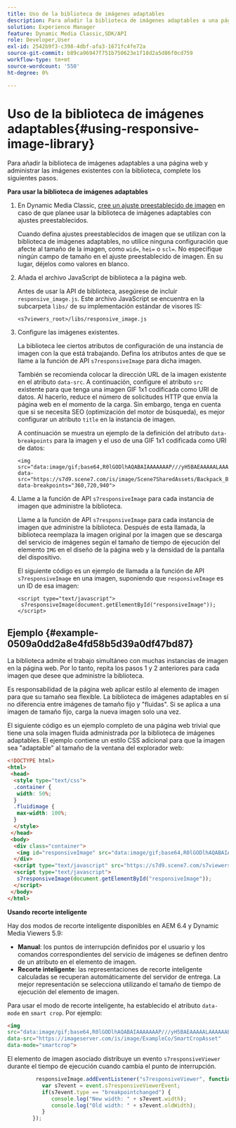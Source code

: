 ```yaml
---
title: Uso de la biblioteca de imágenes adaptables
description: Para añadir la biblioteca de imágenes adaptables a una página web y administrar las imágenes existentes con la biblioteca, complete los siguientes pasos.
solution: Experience Manager
feature: Dynamic Media Classic,SDK/API
role: Developer,User
exl-id: 2542b9f3-c398-4dbf-afa3-1671fc4fe72a
source-git-commit: b89ca96947f751b750623e1f18d2a5d86f0cd759
workflow-type: tm+mt
source-wordcount: '550'
ht-degree: 0%

---
```


# Uso de la biblioteca de imágenes adaptables{#using-responsive-image-library}

Para añadir la biblioteca de imágenes adaptables a una página web y administrar las imágenes existentes con la biblioteca, complete los siguientes pasos.

**Para usar la biblioteca de imágenes adaptables**

1. En Dynamic Media Classic, [cree un ajuste preestablecido de imagen](https://experienceleague.adobe.com/docs/dynamic-media-classic/using/image-sizing/setting-image-presets.html?lang=es#image-sizing) en caso de que planee usar la biblioteca de imágenes adaptables con ajustes preestablecidos.

   Cuando defina ajustes preestablecidos de imagen que se utilizan con la biblioteca de imágenes adaptables, no utilice ninguna configuración que afecte al tamaño de la imagen, como `wid=`, `hei=` o `scl=`. No especifique ningún campo de tamaño en el ajuste preestablecido de imagen. En su lugar, déjelos como valores en blanco.
1. Añada el archivo JavaScript de biblioteca a la página web.

   Antes de usar la API de biblioteca, asegúrese de incluir `responsive_image.js`. Este archivo JavaScript se encuentra en la subcarpeta `libs/` de su implementación estándar de visores IS:

   `<s7viewers_root>/libs/responsive_image.js`
1. Configure las imágenes existentes.

   La biblioteca lee ciertos atributos de configuración de una instancia de imagen con la que está trabajando. Defina los atributos antes de que se llame a la función de API `s7responsiveImage` para dicha imagen.

   También se recomienda colocar la dirección URL de la imagen existente en el atributo `data-src`. A continuación, configure el atributo `src` existente para que tenga una imagen GIF 1x1 codificada como URI de datos. Al hacerlo, reduce el número de solicitudes HTTP que envía la página web en el momento de la carga. Sin embargo, tenga en cuenta que si se necesita SEO (optimización del motor de búsqueda), es mejor configurar un atributo `title` en la instancia de imagen.

   A continuación se muestra un ejemplo de la definición del atributo `data-breakpoints` para la imagen y el uso de una GIF 1x1 codificada como URI de datos:

   ```
   <img src="data:image/gif;base64,R0lGODlhAQABAIAAAAAAAP///yH5BAEAAAAALAAAAAABAAEAAAIBRAA7" data-src="https://s7d9.scene7.com/is/image/Scene7SharedAssets/Backpack_B" data-breakpoints="360,720,940">
   ```

1. Llame a la función de API `s7responsiveImage` para cada instancia de imagen que administre la biblioteca.

   Llame a la función de API `s7responsiveImage` para cada instancia de imagen que administre la biblioteca. Después de esta llamada, la biblioteca reemplaza la imagen original por la imagen que se descarga del servicio de imágenes según el tamaño de tiempo de ejecución del elemento `IMG` en el diseño de la página web y la densidad de la pantalla del dispositivo.

   El siguiente código es un ejemplo de llamada a la función de API `s7responsiveImage` en una imagen, suponiendo que `responsiveImage` es un ID de esa imagen:

   ```
   <script type="text/javascript"> 
    s7responsiveImage(document.getElementById("responsiveImage")); 
   </script>
   ```

## Ejemplo {#example-0509a0dd2a8e4fd58b5d39a0df47bd87}

La biblioteca admite el trabajo simultáneo con muchas instancias de imagen en la página web. Por lo tanto, repita los pasos 1 y 2 anteriores para cada imagen que desee que administre la biblioteca.

Es responsabilidad de la página web aplicar estilo al elemento de imagen para que su tamaño sea flexible. La biblioteca de imágenes adaptables en sí no diferencia entre imágenes de tamaño fijo y &quot;fluidas&quot;. Si se aplica a una imagen de tamaño fijo, carga la nueva imagen solo una vez.

El siguiente código es un ejemplo completo de una página web trivial que tiene una sola imagen fluida administrada por la biblioteca de imágenes adaptables. El ejemplo contiene un estilo CSS adicional para que la imagen sea &quot;adaptable&quot; al tamaño de la ventana del explorador web:

```html {.line-numbers}
<!DOCTYPE html> 
<html> 
 <head> 
  <style type="text/css"> 
  .container { 
   width: 50%; 
  } 
  .fluidimage { 
   max-width: 100%; 
  } 
  </style> 
 </head> 
 <body> 
  <div class="container"> 
   <img id="responsiveImage" src="data:image/gif;base64,R0lGODlhAQABAIAAAAAAAP///yH5BAEAAAAALAAAAAABAAEAAAIBRAA7" data-src="https://s7d9.scene7.com/is/image/Scene7SharedAssets/Backpack_B" data-breakpoints="200,400,600,800" class="fluidimage"> 
  </div> 
  <script type="text/javascript" src="https://s7d9.scene7.com/s7viewers/libs/responsive_image.js"></script> 
  <script type="text/javascript"> 
   s7responsiveImage(document.getElementById("responsiveImage")); 
  </script> 
 </body> 
</html>
```

**Usando recorte inteligente**

Hay dos modos de recorte inteligente disponibles en AEM 6.4 y Dynamic Media Viewers 5.9:

* **Manual**: los puntos de interrupción definidos por el usuario y los comandos correspondientes del servicio de imágenes se definen dentro de un atributo en el elemento de imagen.
* **Recorte inteligente**: las representaciones de recorte inteligente calculadas se recuperan automáticamente del servidor de entrega. La mejor representación se selecciona utilizando el tamaño de tiempo de ejecución del elemento de imagen.

Para usar el modo de recorte inteligente, ha establecido el atributo `data-mode` en `smart crop`. Por ejemplo:

```html {.line-numbers}
<img 
src="data:image/gif;base64,R0lGODlhAQABAIAAAAAAAP///yH5BAEAAAAALAAAAAABAAEAAAIBRAA7" 
data-src="https://imageserver.com/is/image/ExampleCo/SmartCropAsset" 
data-mode="smartcrop">
```

El elemento de imagen asociado distribuye un evento `s7responsiveViewer` durante el tiempo de ejecución cuando cambia el punto de interrupción.

```javascript {.line-numbers}
         responsiveImage.addEventListener("s7responsiveViewer", function (event) { 
           var s7event = event.s7responsiveViewerEvent; 
           if(s7event.type == "breakpointchanged") { 
              console.log("New width: " + s7event.width); 
              console.log("Old width: " + s7event.oldWidth); 
           } 
        });
```
